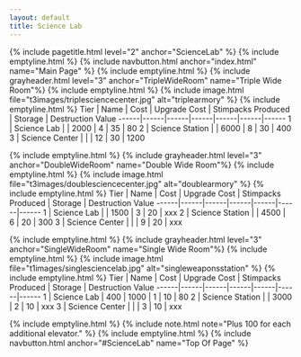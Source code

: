 ```yaml
---
layout: default
title: Science Lab
---
```

{% include pagetitle.html level="2" anchor="ScienceLab" %}
{% include emptyline.html %}
{% include navbutton.html anchor="index.html" name="Main Page" %}
{% include emptyline.html %}
{% include grayheader.html level="3" anchor="TripleWideRoom" name="Triple Wide Room"%}
{% include emptyline.html %}
{% include image.html file="t3images/triplesciencecenter.jpg" alt="triplearmory" %}
{% include emptyline.html %}
Tier | Name | Cost | Upgrade Cost | Stimpacks Produced | Storage | Destruction Value
------|------|------|------|------|------|------
1 | Science Lab | | 2000 | 4 | 35 | 80
2 | Science Station | | 6000 | 8 | 30 | 400
3 | Science Center | | | 12 | 30 | 1200

{% include emptyline.html %}
{% include grayheader.html level="3" anchor="DoubleWideRoom" name="Double Wide Room"%}
{% include emptyline.html %}
{% include image.html file="t3images/doublesciencecenter.jpg" alt="doublearmory" %}
{% include emptyline.html %}
Tier | Name | Cost | Upgrade Cost | Stimpacks Produced | Storage | Destruction Value
------|------|------|------|------|------|------
1 | Science Lab | | 1500 | 3 | 20 | xxx
2 | Science Station | | 4500 | 6 | 20 | 300
3 | Science Center | | | 9 | 20 | xxx

{% include emptyline.html %}
{% include grayheader.html level="3" anchor="SingleWideRoom" name="Single Wide Room"%}
{% include emptyline.html %}
{% include image.html file="t1images/singlesciencelab.jpg" alt="singleweaponsstation" %}
{% include emptyline.html %}
Tier | Name | Cost | Upgrade Cost | Stimpacks Produced | Storage | Destruction Value
------|------|------|------|------|------|------
1 | Science Lab | 400 | 1000 | 1 | 10 | 80
2 | Science Station | | 3000 | 2 | 10 | xxx
3 | Science Center | | | 3 | 10 | xxx

{% include emptyline.html %}
{% include note.html note="Plus 100 for each additional elevator." %}
{% include emptyline.html %}
{% include navbutton.html anchor="#ScienceLab" name="Top Of Page" %}
